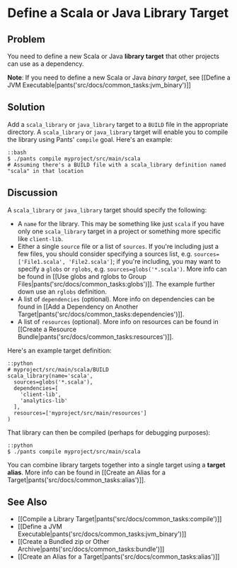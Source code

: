 # Define a Scala or Java Library Target

## Problem

You need to define a new Scala or Java **library target** that other projects can use as a dependency.

**Note**: If you need to define a new Scala or Java *binary target*, see [[Define a JVM Executable|pants('src/docs/common_tasks:jvm_binary')]]

## Solution

Add a `scala_library` or `java_library` target to a `BUILD` file in the appropriate directory. A `scala_library` or `java_library` target will enable you to compile the library using Pants' `compile` goal. Here's an example:

    ::bash
    $ ./pants compile myproject/src/main/scala
    # Assuming there's a BUILD file with a scala_library definition named "scala" in that location

## Discussion

A `scala_library` or `java_library` target should specify the following:

* A `name` for the library. This may be something like just `scala` if you have only one `scala_library` target in a project or something more specific like `client-lib`.
* Either a single `source` file or a list of `sources`. If you're including just a few files, you should consider specifying a sources list, e.g. `sources=['File1.scala', 'File2.scala']`; if you're including, you may want to specify a `globs` or `rglobs`, e.g. `sources=globs('*.scala')`. More info can be found in [[Use globs and rglobs to Group Files|pants('src/docs/common_tasks:globs')]]. The example further down use an `rglobs` definition.
* A list of `dependencies` (optional). More info on dependencies can be found in [[Add a Dependency on Another Target|pants('src/docs/common_tasks:dependencies')]].
* A list of `resources` (optional). More info on resources can be found in [[Create a Resource Bundle|pants('src/docs/common_tasks:resources')]].

Here's an example target definition:

    ::python
    # myproject/src/main/scala/BUILD
    scala_library(name='scala',
      sources=globs('*.scala'),
      dependencies=[
        'client-lib',
        'analytics-lib'
      ],
      resources=['myproject/src/main/resources']
    )

That library can then be compiled (perhaps for debugging purposes):

    ::python
    $ ./pants compile myproject/src/main/scala

You can combine library targets together into a single target using a **target alias**. More info can be found in [[Create an Alias for a Target|pants('src/docs/common_tasks:alias')]].

## See Also

* [[Compile a Library Target|pants('src/docs/common_tasks:compile')]]
* [[Define a JVM Executable|pants('src/docs/common_tasks:jvm_binary')]]
* [[Create a Bundled zip or Other Archive|pants('src/docs/common_tasks:bundle')]]
* [[Create an Alias for a Target|pants('src/docs/common_tasks:alias')]]
